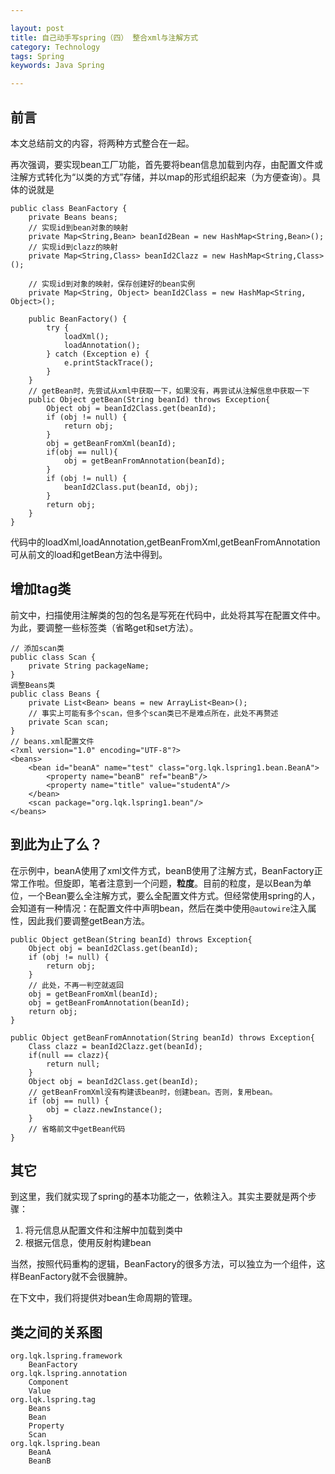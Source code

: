 ```yaml
---

layout: post
title: 自己动手写spring（四） 整合xml与注解方式
category: Technology
tags: Spring
keywords: Java Spring

---
```


## 前言

本文总结前文的内容，将两种方式整合在一起。

再次强调，要实现bean工厂功能，首先要将bean信息加载到内存，由配置文件或注解方式转化为“以类的方式”存储，并以map的形式组织起来（为方便查询）。具体的说就是

    public class BeanFactory {
    	private Beans beans;
    	// 实现id到bean对象的映射
    	private Map<String,Bean> beanId2Bean = new HashMap<String,Bean>();
    	// 实现id到clazz的映射
    	private Map<String,Class> beanId2Clazz = new HashMap<String,Class>();
    	
    	// 实现id到对象的映射，保存创建好的bean实例
    	private Map<String, Object> beanId2Class = new HashMap<String, Object>();
    	
    	public BeanFactory() {
    		try {
    			loadXml();
    			loadAnnotation();
    		} catch (Exception e) {
    			e.printStackTrace();
    		}
    	}
    	// getBean时，先尝试从xml中获取一下，如果没有，再尝试从注解信息中获取一下  	
        public Object getBean(String beanId) throws Exception{
    		Object obj = beanId2Class.get(beanId);
    		if (obj != null) {
    			return obj;
    		}	
    		obj = getBeanFromXml(beanId);
    		if(obj == null){
    			obj = getBeanFromAnnotation(beanId);
    		}
    		if (obj != null) {
    			beanId2Class.put(beanId, obj);
    		}
		    return obj;
	    }
    }

代码中的loadXml,loadAnnotation,getBeanFromXml,getBeanFromAnnotation可从前文的load和getBean方法中得到。

## 增加tag类

前文中，扫描使用注解类的包的包名是写死在代码中，此处将其写在配置文件中。为此，要调整一些标签类（省略get和set方法）。

    // 添加scan类
    public class Scan {
    	private String packageName;	
    }
    调整Beans类
    public class Beans {
    	private List<Bean> beans = new ArrayList<Bean>();
    	// 事实上可能有多个scan，但多个scan类已不是难点所在，此处不再赘述
    	private Scan scan;
    }
    // beans.xml配置文件
    <?xml version="1.0" encoding="UTF-8"?>
    <beans>
    	<bean id="beanA" name="test" class="org.lqk.lspring1.bean.BeanA">
    		<property name="beanB" ref="beanB"/>
    		<property name="title" value="studentA"/>
    	</bean>
    	<scan package="org.lqk.lspring1.bean"/>
    </beans>
    
## 到此为止了么？

在示例中，beanA使用了xml文件方式，beanB使用了注解方式，BeanFactory正常工作啦。但旋即，笔者注意到一个问题，**粒度**。目前的粒度，是以Bean为单位，一个Bean要么全注解方式，要么全配置文件方式。但经常使用spring的人，会知道有一种情况：在配置文件中声明bean，然后在类中使用`@autowire`注入属性，因此我们要调整getBean方法。

	public Object getBean(String beanId) throws Exception{
		Object obj = beanId2Class.get(beanId);
		if (obj != null) {
			return obj;
		}	
		// 此处，不再一判空就返回
		obj = getBeanFromXml(beanId);
		obj = getBeanFromAnnotation(beanId);
		return obj;
	}
	
    public Object getBeanFromAnnotation(String beanId) throws Exception{
		Class clazz = beanId2Clazz.get(beanId);
		if(null == clazz){
			return null;
		}
		Object obj = beanId2Class.get(beanId);
		// getBeanFromXml没有构建该bean时，创建bean。否则，复用bean。
		if (obj == null) {
			obj = clazz.newInstance();
		}
		// 省略前文中getBean代码
	}	

## 其它

到这里，我们就实现了spring的基本功能之一，依赖注入。其实主要就是两个步骤：

1. 将元信息从配置文件和注解中加载到类中
2. 根据元信息，使用反射构建bean


当然，按照代码重构的逻辑，BeanFactory的很多方法，可以独立为一个组件，这样BeanFactory就不会很臃肿。

在下文中，我们将提供对bean生命周期的管理。

## 类之间的关系图

    org.lqk.lspring.framework
        BeanFactory
    org.lqk.lspring.annotation
        Component
        Value
    org.lqk.lspring.tag
        Beans
        Bean
        Property
        Scan
    org.lqk.lspring.bean
        BeanA
        BeanB